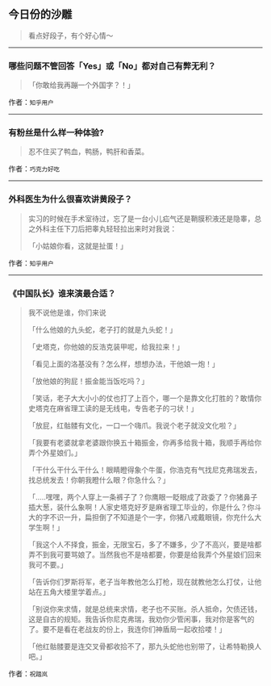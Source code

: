 ## 今日份的沙雕

> 看点好段子，有个好心情～


 
---

### 哪些问题不管回答「Yes」或「No」都对自己有弊无利？

> 「你敢给我再蹦一个外国字？！」


作者：`知乎用户`

---

### 有粉丝是什么样一种体验?

> 忍不住买了鸭血，鸭肠，鸭肝和香菜。


作者：`巧克力好吃`

---

### 外科医生为什么很喜欢讲黄段子？

> 实习的时候在手术室待过，忘了是一台小儿疝气还是鞘膜积液还是隐睾，总之外科主任下刀后把睾丸轻轻拉出来时对我说：
> 
> 「小姑娘你看，这就是扯蛋！」


作者：`知乎用户`

---

### 《中国队长》谁来演最合适？

> 我不说他是谁，你们来说
> 
> 「什么他娘的九头蛇，老子打的就是九头蛇！」
> 
> 「史塔克，你他娘的反浩克装甲呢，给我拉来！」
> 
> 「看见上面的洛基没有？怎么样，想想办法，干他娘一炮！」
> 
> 「放他娘的狗屁！振金能当饭吃吗？」
> 
> 「笑话，老子大大小小的仗也打了上百个，哪一个是靠文化打胜的？敢情你史塔克在麻省理工读的是无线电，专告老子的刁状！」
> 
> 「放屁，红骷髅有文化，一口一个嗨爪。我说个老子就没文化啦？」
> 
> 「我要有老婆就拿老婆跟你换五十箱振金，你再多给我十箱，我顺手再给你弄个外星娘们。」
> 
> 「干什么干什么干什么！眼睛瞪得象个牛蛋，你浩克有气找尼克弗瑞发去，找总统发去！你朝我瞪什么眼？你急什么？」
> 
> 「.....嘿嘿，两个人穿上一条裤子了？你鹰眼一眨眼成了政委了？你猪鼻子插大葱，装什么象啊！人家史塔克好歹是麻省理工毕业的，你是什么？你斗大的字不识一升，扁担倒了不知道是个一字，你猪八戒戴眼镜，你充什么大学生啊！」
> 
> 「我这个人不择食，振金，无限宝石，多了不嫌多，少了不高兴，要是啥都弄不到我可要骂娘了。当然我也不是啥都要，你要是给我弄个外星娘们回来我可不要。」
> 
> 「告诉你们罗斯将军，老子当年教他怎么打枪，现在就教他怎么打仗，让他站在五角大楼里学着点。」
> 
> 「别说你来求情，就是总统来求情，老子也不买账。杀人抵命，欠债还钱，这是自古的规矩。我告诉你尼克弗瑞，我劝你少管闲事，我对你是客气的了。要不是看在老战友的份上，我连你们神盾局一起收拾喽！」
> 
> 「他红骷髅要是连交叉骨都收拾不了，那九头蛇他也别带了，让希特勒换人吧。」


作者：`祝踏岚`